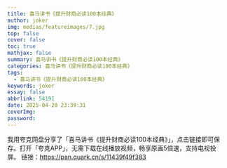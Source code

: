 ```yaml
---
title: 喜马讲书《提升财商必读100本经典》
author: joker
img: medias/featureimages/7.jpg
top: false
cover: false
toc: true
mathjax: false
summary: 喜马讲书《提升财商必读100本经典》
categories: 喜马讲书《提升财商必读100本经典》
tags:
  - 喜马讲书《提升财商必读100本经典》
keywords: joker
essay: false
abbrlink: 54191
date: 2025-04-20 23:39:31
coverImg:
password:
---
```


我用夸克网盘分享了「喜马讲书《提升财商必读100本经典》」，点击链接即可保存。打开「夸克APP」，无需下载在线播放视频，畅享原画5倍速，支持电视投屏。
链接：https://pan.quark.cn/s/11439f49f383
